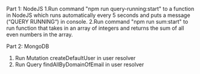 Part 1: NodeJS
1.Run command "npm run query-running:start" to a function in NodeJS which runs automatically every 5 seconds and puts a message
   (“QUERY RUNNING“) in console.
2.Run command "npm run sum:start" to run function that takes in an array of integers and returns the sum of all even
   numbers in the array.

Part 2: MongoDB
1. Run Mutation createDefaultUser in user resolver
2. Run Query findAllByDomainOfEmail in user resolver

